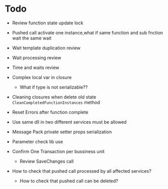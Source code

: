 ﻿# Todo
* Review function state update lock
* Pushed call activate one instance,what if same function and sub fnction wait the same wait
* Wait template duplication review
* Wait processing review
* Time and waits review
* Complex local var in closure
	* What if type is not serializable??

* Cleaning closures when delete old state `CleanCompletedFunctionInstances` method
* Reset Errors after function complete


* Use same dll in two different services must be allowed

* Message Pack private setter props serialization
* Parameter check lib use
* Confirm One Transaction per bussiness unit
	* Review SaveChanges call

* How to check that pushed call processed by all affected services?
	* How to check that pushed call can be deleted?